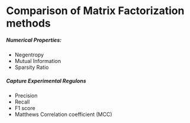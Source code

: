 # Comparison of Matrix Factorization methods
##### Numerical Properties:

- Negentropy
- Mutual Information
- Sparsity Ratio

##### Capture Experimental Regulons

- Precision
- Recall
- F1 score
- Matthews Correlation coefficient (MCC)
